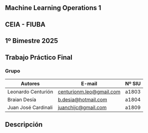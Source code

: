 ## Machine Learning Operations 1
## CEIA - FIUBA
## 1º Bimestre 2025

## Trabajo Práctico Final

### Grupo

| Autores               | E-mail                    | Nº SIU  |
|---------------------- |---------------------------|---------|
| Leonardo Centurión    | centurionm.leo@gmail.com  | a1803   |
| Braian Desía          | b.desia@hotmail.com       | a1804   |
| Juan José Cardinali   | juanchijc@gmail.com       | a1809   |

## Descripción


